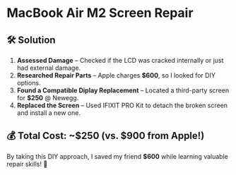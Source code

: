 # MacBook Air M2 Screen Repair  

## 🛠️ **Solution**  
1. **Assessed Damage** – Checked if the LCD was cracked internally or just had external damage.  
2. **Researched Repair Parts** – Apple charges **$600**, so I looked for DIY options.  
3. **Found a Compatible Diplay Replacement** – Located a third-party screen for **$250** @ Newegg.  
4. **Replaced the Screen** – Used IFIXIT PRO Kit to detach the broken screen and install a new one.  

## 💰 **Total Cost: ~$250 (vs. $900 from Apple!)**  
By taking this DIY approach, I saved my friend **$600** while learning valuable repair skills! 🚀  

